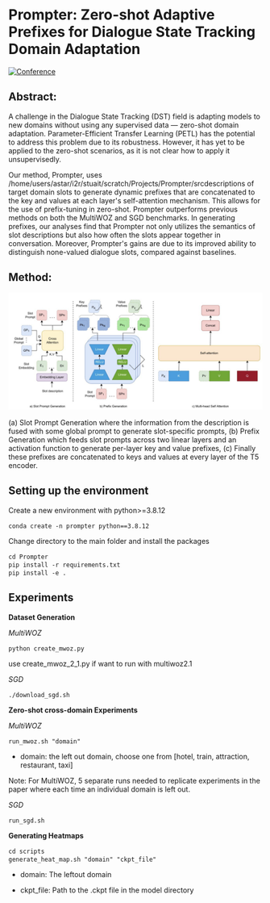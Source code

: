 # Prompter: Zero-shot Adaptive Prefixes for Dialogue State Tracking Domain Adaptation
[![Conference](https://img.shields.io/badge/ACL-2023-green)]()

## Abstract:
A  challenge in the Dialogue State Tracking (DST) field is adapting models to new domains without using any supervised data — zero-shot domain adaptation. Parameter-Efficient Transfer Learning (PETL) has the potential to address this problem due to its robustness. However, it has yet to be applied to the zero-shot scenarios, as it is not clear how to apply it unsupervisedly. 

Our method, Prompter, uses /home/users/astar/i2r/stuait/scratch/Projects/Prompter/srcdescriptions of target domain slots to generate dynamic prefixes that are concatenated to the key and values at each layer's self-attention mechanism. This allows for the use of prefix-tuning in zero-shot. Prompter outperforms previous methods on both the MultiWOZ and SGD benchmarks. In generating prefixes, our analyses find that Prompter not only utilizes the semantics of slot descriptions but also how often the slots appear together in conversation. Moreover, Prompter's gains are due to its improved ability to distinguish none-valued dialogue slots, compared against baselines.
## Method:
<p align="center">
<img src="figures/Method.jpg" width="%" />
</p>
 (a) Slot Prompt Generation where the information from the description is fused with some global prompt to generate slot-specific prompts, (b) Prefix Generation which feeds slot prompts across two linear layers and an activation function to generate per-layer key and value prefixes, (c) Finally these prefixes are concatenated to keys and values at every layer of the T5 encoder.


## Setting up the environment
Create a new environment with python>=3.8.12
```console
conda create -n prompter python==3.8.12
```

Change directory to the main folder and install the packages
```console
cd Prompter
pip install -r requirements.txt
pip install -e .
```
## Experiments

**Dataset Generation**

*MultiWOZ*
```console
python create_mwoz.py
```
use create_mwoz_2_1.py if want to run with multiwoz2.1

*SGD*
```console
./download_sgd.sh
```

**Zero-shot cross-domain Experiments**

*MultiWOZ* 
```console
run_mwoz.sh "domain"
```
* domain: the left out domain, choose one from [hotel, train, attraction, restaurant, taxi]

Note: For MultiWOZ, 5 separate runs needed to replicate experiments in the paper where each time an individual domain is left out.

*SGD* 
```console
run_sgd.sh
```

**Generating Heatmaps**
```console
cd scripts
generate_heat_map.sh "domain" "ckpt_file"
```
- domain: The leftout domain

- ckpt_file: Path to the .ckpt file in the model directory

